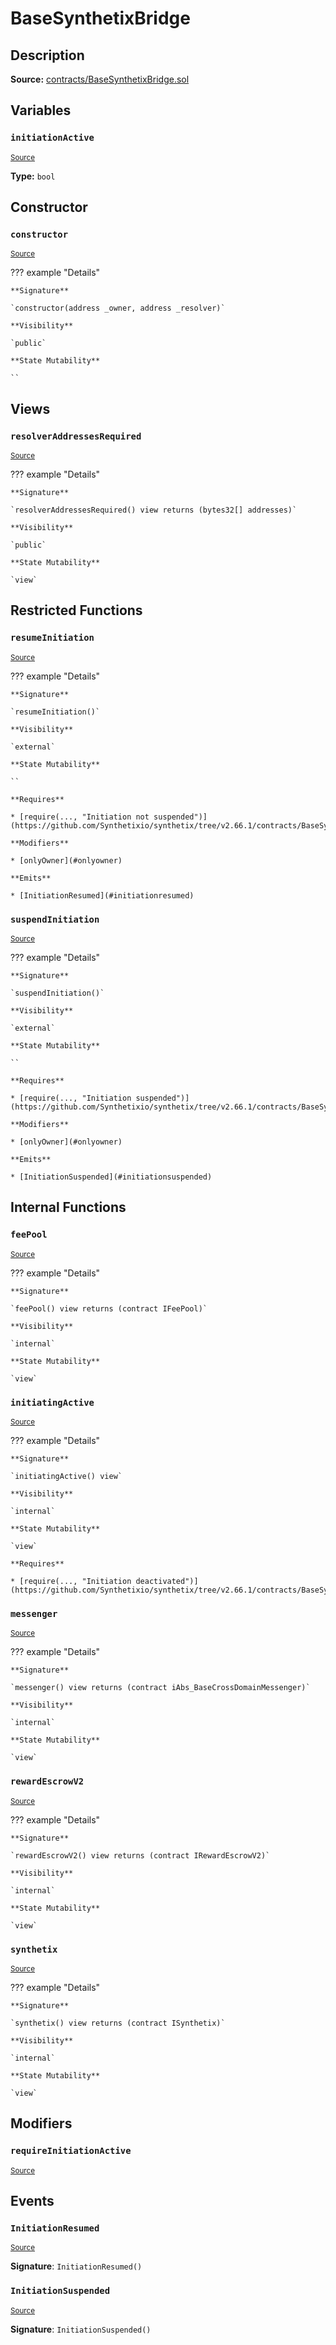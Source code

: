 # BaseSynthetixBridge

## Description

**Source:** [contracts/BaseSynthetixBridge.sol](https://github.com/Synthetixio/synthetix/tree/v2.66.1/contracts/BaseSynthetixBridge.sol)

## Variables

### `initiationActive`

<sub>[Source](https://github.com/Synthetixio/synthetix/tree/v2.66.1/contracts/BaseSynthetixBridge.sol#L23)</sub>

**Type:** `bool`

## Constructor

### `constructor`

<sub>[Source](https://github.com/Synthetixio/synthetix/tree/v2.66.1/contracts/BaseSynthetixBridge.sol#L27)</sub>

??? example "Details"

    **Signature**

    `constructor(address _owner, address _resolver)`

    **Visibility**

    `public`

    **State Mutability**

    ``

## Views

### `resolverAddressesRequired`

<sub>[Source](https://github.com/Synthetixio/synthetix/tree/v2.66.1/contracts/BaseSynthetixBridge.sol#L55)</sub>

??? example "Details"

    **Signature**

    `resolverAddressesRequired() view returns (bytes32[] addresses)`

    **Visibility**

    `public`

    **State Mutability**

    `view`

## Restricted Functions

### `resumeInitiation`

<sub>[Source](https://github.com/Synthetixio/synthetix/tree/v2.66.1/contracts/BaseSynthetixBridge.sol#L80)</sub>

??? example "Details"

    **Signature**

    `resumeInitiation()`

    **Visibility**

    `external`

    **State Mutability**

    ``

    **Requires**

    * [require(..., "Initiation not suspended")](https://github.com/Synthetixio/synthetix/tree/v2.66.1/contracts/BaseSynthetixBridge.sol#L81)

    **Modifiers**

    * [onlyOwner](#onlyowner)

    **Emits**

    * [InitiationResumed](#initiationresumed)

### `suspendInitiation`

<sub>[Source](https://github.com/Synthetixio/synthetix/tree/v2.66.1/contracts/BaseSynthetixBridge.sol#L74)</sub>

??? example "Details"

    **Signature**

    `suspendInitiation()`

    **Visibility**

    `external`

    **State Mutability**

    ``

    **Requires**

    * [require(..., "Initiation suspended")](https://github.com/Synthetixio/synthetix/tree/v2.66.1/contracts/BaseSynthetixBridge.sol#L75)

    **Modifiers**

    * [onlyOwner](#onlyowner)

    **Emits**

    * [InitiationSuspended](#initiationsuspended)

## Internal Functions

### `feePool`

<sub>[Source](https://github.com/Synthetixio/synthetix/tree/v2.66.1/contracts/BaseSynthetixBridge.sol#L45)</sub>

??? example "Details"

    **Signature**

    `feePool() view returns (contract IFeePool)`

    **Visibility**

    `internal`

    **State Mutability**

    `view`

### `initiatingActive`

<sub>[Source](https://github.com/Synthetixio/synthetix/tree/v2.66.1/contracts/BaseSynthetixBridge.sol#L49)</sub>

??? example "Details"

    **Signature**

    `initiatingActive() view`

    **Visibility**

    `internal`

    **State Mutability**

    `view`

    **Requires**

    * [require(..., "Initiation deactivated")](https://github.com/Synthetixio/synthetix/tree/v2.66.1/contracts/BaseSynthetixBridge.sol#L50)

### `messenger`

<sub>[Source](https://github.com/Synthetixio/synthetix/tree/v2.66.1/contracts/BaseSynthetixBridge.sol#L33)</sub>

??? example "Details"

    **Signature**

    `messenger() view returns (contract iAbs_BaseCrossDomainMessenger)`

    **Visibility**

    `internal`

    **State Mutability**

    `view`

### `rewardEscrowV2`

<sub>[Source](https://github.com/Synthetixio/synthetix/tree/v2.66.1/contracts/BaseSynthetixBridge.sol#L41)</sub>

??? example "Details"

    **Signature**

    `rewardEscrowV2() view returns (contract IRewardEscrowV2)`

    **Visibility**

    `internal`

    **State Mutability**

    `view`

### `synthetix`

<sub>[Source](https://github.com/Synthetixio/synthetix/tree/v2.66.1/contracts/BaseSynthetixBridge.sol#L37)</sub>

??? example "Details"

    **Signature**

    `synthetix() view returns (contract ISynthetix)`

    **Visibility**

    `internal`

    **State Mutability**

    `view`

## Modifiers

### `requireInitiationActive`

<sub>[Source](https://github.com/Synthetixio/synthetix/tree/v2.66.1/contracts/BaseSynthetixBridge.sol#L67)</sub>

## Events

### `InitiationResumed`

<sub>[Source](https://github.com/Synthetixio/synthetix/tree/v2.66.1/contracts/BaseSynthetixBridge.sol#L90)</sub>

**Signature**: `InitiationResumed()`

### `InitiationSuspended`

<sub>[Source](https://github.com/Synthetixio/synthetix/tree/v2.66.1/contracts/BaseSynthetixBridge.sol#L88)</sub>

**Signature**: `InitiationSuspended()`
